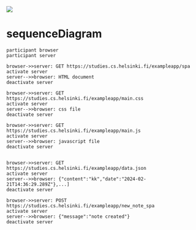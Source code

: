 [![](https://mermaid.ink/img/pako:eNq9VE1vwjAM_StRzrSFDk0jB06btsPQJsFpyoS8xECgTbMkhU2I_z6Xol32IXVCyyl5tl-e7cR7riqNXPCArzVahdcGlh5KaRktBz4aZRzYyF58tQvovxoI3DZ4azm5JeNxiwt2ezNjqxhdEFkWYq0NhlSFdIVFMHZj0oXJ8A1KVyA4lwUHLRGoaLYQ8ZO_Adt9QuynewS7m03uma5UXaKNrZfGb4PPI7AEY8kcuqmkALYwBf6XwHVHfWvYQlDeuPi7zHMK1RCBhFa2m9S9pDdrY9NtLiTfbCTvSU5keDzn_XyY9PMkH8wGQ3FxKfJRml-NniQ_9NI0ff5TBx4fpl0ys7ib2yrivPNrpuRKDAGWbTINCVMeKVJTAj9o5z0K8tR3TR953zhJHldYNhysKY2nGkl7ID-oYzV9t4qL6Gvs8do1hTt9ei4WUARCUZtY-Uk7GY4D4vABw7dtqQ?type=png)](https://mermaid.live/edit#pako:eNq9VE1vwjAM_StRzrSFDk0jB06btsPQJsFpyoS8xECgTbMkhU2I_z6Xol32IXVCyyl5tl-e7cR7riqNXPCArzVahdcGlh5KaRktBz4aZRzYyF58tQvovxoI3DZ4azm5JeNxiwt2ezNjqxhdEFkWYq0NhlSFdIVFMHZj0oXJ8A1KVyA4lwUHLRGoaLYQ8ZO_Adt9QuynewS7m03uma5UXaKNrZfGb4PPI7AEY8kcuqmkALYwBf6XwHVHfWvYQlDeuPi7zHMK1RCBhFa2m9S9pDdrY9NtLiTfbCTvSU5keDzn_XyY9PMkH8wGQ3FxKfJRml-NniQ_9NI0ff5TBx4fpl0ys7ib2yrivPNrpuRKDAGWbTINCVMeKVJTAj9o5z0K8tR3TR953zhJHldYNhysKY2nGkl7ID-oYzV9t4qL6Gvs8do1hTt9ei4WUARCUZtY-Uk7GY4D4vABw7dtqQ)

# sequenceDiagram
    participant browser
    participant server

    browser->>server: GET https://studies.cs.helsinki.fi/exampleapp/spa
    activate server
    server-->>browser: HTML document
    deactivate server
    
    browser->>server: GET https://studies.cs.helsinki.fi/exampleapp/main.css
    activate server
    server-->>browser: css file
    deactivate server
    
    browser->>server: GET https://studies.cs.helsinki.fi/exampleapp/main.js
    activate server
    server-->>browser: javascript file
    deactivate server

    
    browser->>server: GET https://studies.cs.helsinki.fi/exampleapp/data.json
    activate server
    server-->>browser: {"content":"kk","date":"2024-02-21T14:36:29.289Z"},...]
    deactivate server
    
    browser->>server: POST https://studies.cs.helsinki.fi/exampleapp/new_note_spa
    activate server
    server-->>browser: {"message":"note created"}
    deactivate server
